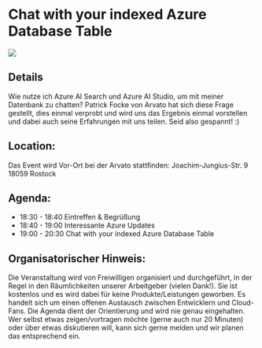 # Chat with your indexed Azure Database Table
![](/img/2024-11-06.avif)

## Details
Wie nutze ich Azure AI Search und Azure AI Studio, um mit meiner Datenbank zu chatten? Patrick Focke von Arvato hat sich diese Frage gestellt, dies einmal verprobt und wird uns das Ergebnis einmal vorstellen und dabei auch seine Erfahrungen mit uns teilen.
Seid also gespannt! :)

## Location:
Das Event wird Vor-Ort bei der Arvato stattfinden:
Joachim-Jungius-Str. 9
18059 Rostock

## Agenda:
* 18:30 - 18:40 Eintreffen & Begrüßung
* 18:40 - 19:00 Interessante Azure Updates
* 19:00 - 20:30 Chat with your indexed Azure Database Table

## Organisatorischer Hinweis:
Die Veranstaltung wird von Freiwilligen organisiert und durchgeführt, in der Regel in den Räumlichkeiten unserer Arbeitgeber (vielen Dank!). Sie ist kostenlos und es wird dabei für keine Produkte/Leistungen geworben. Es handelt sich um einen offenen Austausch zwischen Entwicklern und Cloud-Fans. Die Agenda dient der Orientierung und wird nie genau eingehalten. Wer selbst etwas zeigen/vortragen möchte (gerne auch nur 20 Minuten) oder über etwas diskutieren will, kann sich gerne melden und wir planen das entsprechend ein.